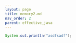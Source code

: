 ```yaml
---
layout: page
title: memory2.md
nav_order: 2
parent: effective_java
---
```


```java
System.out.println("asdfsadf");
```